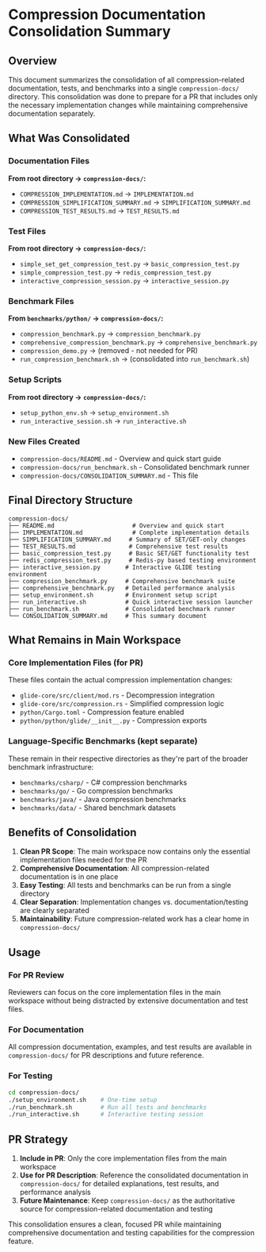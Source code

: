 # Compression Documentation Consolidation Summary

## Overview

This document summarizes the consolidation of all compression-related documentation, tests, and benchmarks into a single `compression-docs/` directory. This consolidation was done to prepare for a PR that includes only the necessary implementation changes while maintaining comprehensive documentation separately.

## What Was Consolidated

### Documentation Files
**From root directory → `compression-docs/`:**
- `COMPRESSION_IMPLEMENTATION.md` → `IMPLEMENTATION.md`
- `COMPRESSION_SIMPLIFICATION_SUMMARY.md` → `SIMPLIFICATION_SUMMARY.md`
- `COMPRESSION_TEST_RESULTS.md` → `TEST_RESULTS.md`

### Test Files
**From root directory → `compression-docs/`:**
- `simple_set_get_compression_test.py` → `basic_compression_test.py`
- `simple_compression_test.py` → `redis_compression_test.py`
- `interactive_compression_session.py` → `interactive_session.py`

### Benchmark Files
**From `benchmarks/python/` → `compression-docs/`:**
- `compression_benchmark.py` → `compression_benchmark.py`
- `comprehensive_compression_benchmark.py` → `comprehensive_benchmark.py`
- `compression_demo.py` → (removed - not needed for PR)
- `run_compression_benchmark.sh` → (consolidated into `run_benchmark.sh`)

### Setup Scripts
**From root directory → `compression-docs/`:**
- `setup_python_env.sh` → `setup_environment.sh`
- `run_interactive_session.sh` → `run_interactive.sh`

### New Files Created
- `compression-docs/README.md` - Overview and quick start guide
- `compression-docs/run_benchmark.sh` - Consolidated benchmark runner
- `compression-docs/CONSOLIDATION_SUMMARY.md` - This file

## Final Directory Structure

```
compression-docs/
├── README.md                      # Overview and quick start
├── IMPLEMENTATION.md              # Complete implementation details
├── SIMPLIFICATION_SUMMARY.md     # Summary of SET/GET-only changes
├── TEST_RESULTS.md               # Comprehensive test results
├── basic_compression_test.py     # Basic SET/GET functionality test
├── redis_compression_test.py     # Redis-py based testing environment
├── interactive_session.py       # Interactive GLIDE testing environment
├── compression_benchmark.py     # Comprehensive benchmark suite
├── comprehensive_benchmark.py   # Detailed performance analysis
├── setup_environment.sh         # Environment setup script
├── run_interactive.sh           # Quick interactive session launcher
├── run_benchmark.sh             # Consolidated benchmark runner
└── CONSOLIDATION_SUMMARY.md     # This summary document
```

## What Remains in Main Workspace

### Core Implementation Files (for PR)
These files contain the actual compression implementation changes:
- `glide-core/src/client/mod.rs` - Decompression integration
- `glide-core/src/compression.rs` - Simplified compression logic
- `python/Cargo.toml` - Compression feature enabled
- `python/python/glide/__init__.py` - Compression exports

### Language-Specific Benchmarks (kept separate)
These remain in their respective directories as they're part of the broader benchmark infrastructure:
- `benchmarks/csharp/` - C# compression benchmarks
- `benchmarks/go/` - Go compression benchmarks  
- `benchmarks/java/` - Java compression benchmarks
- `benchmarks/data/` - Shared benchmark datasets

## Benefits of Consolidation

1. **Clean PR Scope**: The main workspace now contains only the essential implementation files needed for the PR
2. **Comprehensive Documentation**: All compression-related documentation is in one place
3. **Easy Testing**: All tests and benchmarks can be run from a single directory
4. **Clear Separation**: Implementation changes vs. documentation/testing are clearly separated
5. **Maintainability**: Future compression-related work has a clear home in `compression-docs/`

## Usage

### For PR Review
Reviewers can focus on the core implementation files in the main workspace without being distracted by extensive documentation and test files.

### For Documentation
All compression documentation, examples, and test results are available in `compression-docs/` for PR descriptions and future reference.

### For Testing
```bash
cd compression-docs/
./setup_environment.sh    # One-time setup
./run_benchmark.sh        # Run all tests and benchmarks
./run_interactive.sh      # Interactive testing session
```

## PR Strategy

1. **Include in PR**: Only the core implementation files from the main workspace
2. **Use for PR Description**: Reference the consolidated documentation in `compression-docs/` for detailed explanations, test results, and performance analysis
3. **Future Maintenance**: Keep `compression-docs/` as the authoritative source for compression-related documentation and testing

This consolidation ensures a clean, focused PR while maintaining comprehensive documentation and testing capabilities for the compression feature.
